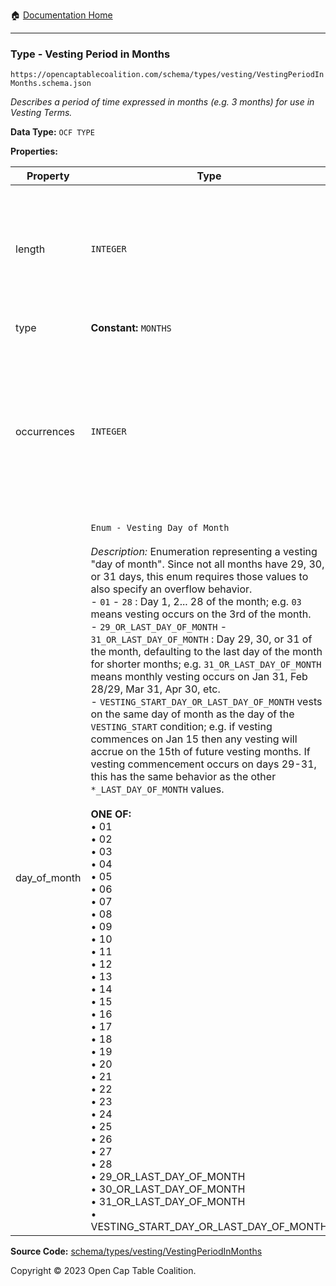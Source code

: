:house: [Documentation Home](../../../../README.md)

---

### Type - Vesting Period in Months

`https://opencaptablecoalition.com/schema/types/vesting/VestingPeriodInMonths.schema.json`

_Describes a period of time expressed in months (e.g. 3 months) for use in Vesting Terms._

**Data Type:** `OCF TYPE`

**Properties:**

| Property     | Type                                                                                                                                                                                                                                                                                                                                                                                                                                                                                                                                                                                                                                                                                                                                                                                                                                                                                                                                                                                                                                                                                                                                                                                                                                                                                                                                                                                                                                                                                                                                                                                    | Description                                                                                                                | Required   |
| ------------ | --------------------------------------------------------------------------------------------------------------------------------------------------------------------------------------------------------------------------------------------------------------------------------------------------------------------------------------------------------------------------------------------------------------------------------------------------------------------------------------------------------------------------------------------------------------------------------------------------------------------------------------------------------------------------------------------------------------------------------------------------------------------------------------------------------------------------------------------------------------------------------------------------------------------------------------------------------------------------------------------------------------------------------------------------------------------------------------------------------------------------------------------------------------------------------------------------------------------------------------------------------------------------------------------------------------------------------------------------------------------------------------------------------------------------------------------------------------------------------------------------------------------------------------------------------------------------------------- | -------------------------------------------------------------------------------------------------------------------------- | ---------- |
| length       | `INTEGER`                                                                                                                                                                                                                                                                                                                                                                                                                                                                                                                                                                                                                                                                                                                                                                                                                                                                                                                                                                                                                                                                                                                                                                                                                                                                                                                                                                                                                                                                                                                                                                               | The quantity of `type` units of time; e.g. for 3 months, this would be `3`; for 30 days, this would be `30`                | `REQUIRED` |
| type         | **Constant:** `MONTHS`                                                                                                                                                                                                                                                                                                                                                                                                                                                                                                                                                                                                                                                                                                                                                                                                                                                                                                                                                                                                                                                                                                                                                                                                                                                                                                                                                                                                                                                                                                                                                                  | Scalar Constant                                                                                                            | `REQUIRED` |
| occurrences  | `INTEGER`                                                                                                                                                                                                                                                                                                                                                                                                                                                                                                                                                                                                                                                                                                                                                                                                                                                                                                                                                                                                                                                                                                                                                                                                                                                                                                                                                                                                                                                                                                                                                                               | The number of times this vesting period triggers. If vesting occurs monthly for 36 months, for example, this would be `36` | `REQUIRED` |
| day_of_month | `Enum - Vesting Day of Month`</br></br>_Description:_ Enumeration representing a vesting "day of month". Since not all months have 29, 30, or 31 days, this enum requires those values to also specify an overflow behavior.</br> - `01` - `28` : Day 1, 2... 28 of the month; e.g. `03` means vesting occurs on the 3rd of the month.</br> - `29_OR_LAST_DAY_OF_MONTH` - `31_OR_LAST_DAY_OF_MONTH` : Day 29, 30, or 31 of the month, defaulting to the last day of the month for shorter months; e.g. `31_OR_LAST_DAY_OF_MONTH` means monthly vesting occurs on Jan 31, Feb 28/29, Mar 31, Apr 30, etc.</br> - `VESTING_START_DAY_OR_LAST_DAY_OF_MONTH` vests on the same day of month as the day of the `VESTING_START` condition; e.g. if vesting commences on Jan 15 then any vesting will accrue on the 15th of future vesting months. If vesting commencement occurs on days 29-31, this has the same behavior as the other `*_LAST_DAY_OF_MONTH` values.</br></br>**ONE OF:** </br>&bull; 01 </br>&bull; 02 </br>&bull; 03 </br>&bull; 04 </br>&bull; 05 </br>&bull; 06 </br>&bull; 07 </br>&bull; 08 </br>&bull; 09 </br>&bull; 10 </br>&bull; 11 </br>&bull; 12 </br>&bull; 13 </br>&bull; 14 </br>&bull; 15 </br>&bull; 16 </br>&bull; 17 </br>&bull; 18 </br>&bull; 19 </br>&bull; 20 </br>&bull; 21 </br>&bull; 22 </br>&bull; 23 </br>&bull; 24 </br>&bull; 25 </br>&bull; 26 </br>&bull; 27 </br>&bull; 28 </br>&bull; 29_OR_LAST_DAY_OF_MONTH </br>&bull; 30_OR_LAST_DAY_OF_MONTH </br>&bull; 31_OR_LAST_DAY_OF_MONTH </br>&bull; VESTING_START_DAY_OR_LAST_DAY_OF_MONTH | The calendar day of a month to award vesting.                                                                              | `REQUIRED` |

**Source Code:** [schema/types/vesting/VestingPeriodInMonths](../../../../../schema/types/vesting/VestingPeriodInMonths.schema.json)

Copyright © 2023 Open Cap Table Coalition.
